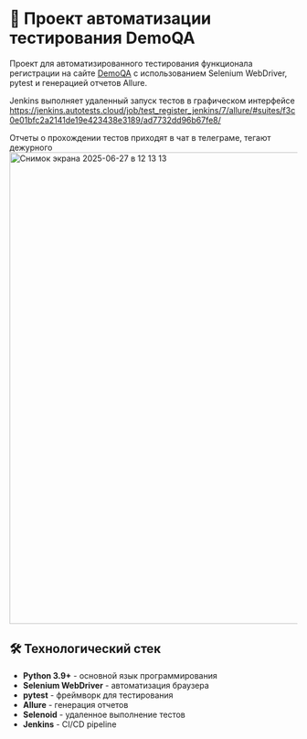 # 🚀 Проект автоматизации тестирования DemoQA

Проект для автоматизированного тестирования функционала регистрации на сайте [DemoQA](https://demoqa.com/) с использованием Selenium WebDriver, pytest и генерацией отчетов Allure. 

Jenkins выполняет удаленный запуск тестов в графическом интерфейсе https://jenkins.autotests.cloud/job/test_register_jenkins/7/allure/#suites/f3c0e01bfc2a2141de19e423438e3189/ad7732dd96b67fe8/

Отчеты о прохождении тестов приходят в чат в телеграме, тегают дежурного
<img width="825" alt="Снимок экрана 2025-06-27 в 12 13 13" src="https://github.com/user-attachments/assets/bd2991fb-9aa2-4490-9883-a68623b87cf7" />


## 🛠 Технологический стек

- **Python 3.9+** - основной язык программирования
- **Selenium WebDriver** - автоматизация браузера
- **pytest** - фреймворк для тестирования
- **Allure** - генерация отчетов
- **Selenoid** - удаленное выполнение тестов
- **Jenkins** - CI/CD pipeline

